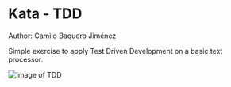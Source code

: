 # Kata - TDD

Author: Camilo Baquero Jiménez

Simple exercise to apply Test Driven Development on a basic text processor.

![Image of TDD](https://manojjaggavarapu.files.wordpress.com/2012/07/redgreenrefacor.png)
